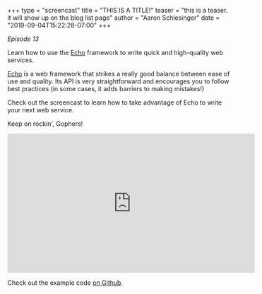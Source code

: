 +++
type = "screencast"
title = "THIS IS A TITLE!"
teaser = "this is a teaser. it will show up on the blog list page"
author = "Aaron Schlesinger"
date = "2019-09-04T15:22:28-07:00"
+++

_Episode 13_

Learn how to use the [Echo](https://echo.labstack.com/) framework to write quick and high-quality web services.

<!--more-->

[Echo](https://echo.labstack.com/) is a web framework that strikes a really good balance between ease of use and quality. Its API is very straightforward and encourages you to follow best practices (in some cases, it adds barriers to making mistakes!)

Check out the screencast to learn how to take advantage of Echo to write your next web service.

Keep on rockin', Gophers!

<iframe width="560" height="315" src="https://www.youtube.com/embed/aCMcKq5G_xM" frameborder="0" allow="accelerometer; autoplay; encrypted-media; gyroscope; picture-in-picture" allowfullscreen></iframe>

Check out the example code [on Github](https://github.com/arschles/go-in-5-minutes/tree/master/episode31).

